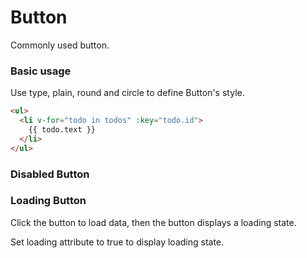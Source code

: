 # Button

Commonly used button.

### Basic usage

Use type, plain, round and circle to define Button's style.

```html
<ul>
  <li v-for="todo in todos" :key="todo.id">
    {{ todo.text }}
  </li>
</ul>
```


### Disabled Button 



### Loading Button 

Click the button to load data, then the button displays a loading state.

Set loading attribute to true to display loading state.


